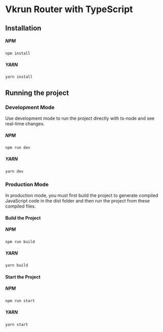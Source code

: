 # Vkrun Router with TypeScript

## Installation

##### NPM

```bash
npm install
```

##### YARN

```bash
yarn install
```

## Running the project

### Development Mode

Use development mode to run the project directly with ts-node and see real-time changes.

##### NPM

```bash
npm run dev
```

##### YARN

```bash
yarn dev
```

### Production Mode

In production mode, you must first build the project to generate compiled JavaScript code in the dist folder and then run the project from these compiled files.

#### Build the Project

##### NPM

```bash
npm run build
```

##### YARN

```bash
yarn build
```

#### Start the Project

##### NPM

```bash
npm run start
```

##### YARN

```bash
yarn start
```
